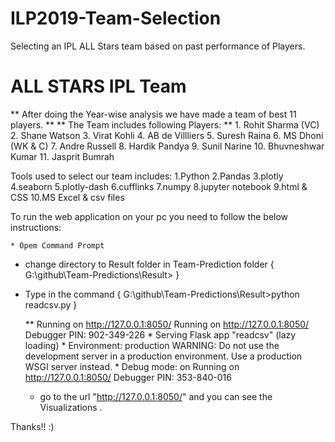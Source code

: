 # ILP2019-Team-Selection
Selecting an IPL ALL Stars team based on past performance of Players.

# ALL STARS IPL Team

** After doing the Year-wise analysis we have made a team of best 11 players.  **
** The Team includes following Players: **
     		 1. Rohit Sharma (VC)
    	         2. Shane Watson
    		 3. Virat Kohli
    		 4. AB de Villliers 
    		 5. Suresh Raina 
    		 6. MS Dhoni (WK & C) 
    		 7. Andre Russell
    		 8. Hardik Pandya
    		 9. Sunil Narine 
    		 10. Bhuvneshwar Kumar
    		 11. Jasprit Bumrah
    
    
Tools used to select our team includes:
  1.Python
  2.Pandas
  3.plotly
  4.seaborn
  5.plotly-dash
  6.cufflinks
  7.numpy
  8.jupyter notebook
  9.html & CSS
  10.MS Excel & csv files
  
  
To run the web application on your pc you need to follow the below instructions:
	
	* Opem Command Prompt
	
  * change directory to Result folder in Team-Prediction folder { G:\github\Team-Predictions\Result> }
	
  * Type in the command { G:\github\Team-Predictions\Result>python readcsv.py }
	
	** Running on http://127.0.0.1:8050/
		Running on http://127.0.0.1:8050/
		Debugger PIN: 902-349-226
		 * Serving Flask app "readcsv" (lazy loading)
		 * Environment: production
		   WARNING: Do not use the development server in a production environment.
		   Use a production WSGI server instead.
		 * Debug mode: on
		Running on http://127.0.0.1:8050/
		Debugger PIN: 353-840-016

	* go to the url "http://127.0.0.1:8050/" and you can see the Visualizations .

Thanks!!
:)
  


    
    
        
   
    
